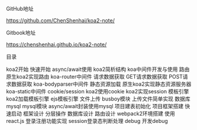 
GitHub地址

https://github.com/ChenShenhai/koa2-note/

Gitbook地址

https://chenshenhai.github.io/koa2-note/

目录

koa2开始
快速开始
async/await使用
koa2简析结构
koa中间件开发与使用
路由
原生koa2实现路由
koa-router中间件
请求数据获取
GET请求数据获取
POST请求数据获取
koa-bodyparser中间件
静态资源加载
原生koa2实现静态资源服务器
koa-static中间件
cookie/session
koa2使用cookie
koa2实现session
模板引擎
koa2加载模板引擎
ejs模板引擎
文件上传
busboy模块
上传文件简单实现
数据库mysql
mysql模块
async/await封装使用mysql
项目建表初始化
项目框架搭建
快速启动
框架设计
分层操作
数据库设计
路由设计
webpack2环境搭建
使用react.js
登录注册功能实现
session登录态判断处理
debug
开发debug
